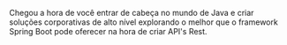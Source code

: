 Chegou a hora de você entrar de cabeça no mundo de Java e criar soluções corporativas de alto nível explorando o melhor que o framework Spring Boot pode oferecer na hora de criar API's Rest.